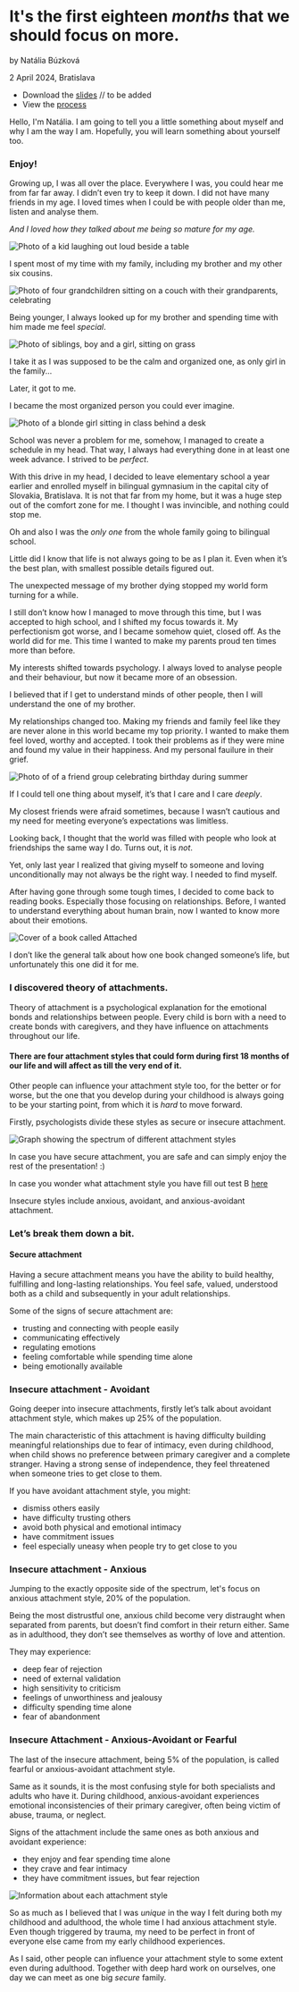 
# It's the first eighteen *months* that we should focus on more.

by Natália Búzková

2 April 2024, Bratislava

- Download the [slides](assets/slides.pdf) // to be added
- View the [process](process.md)

Hello, I'm Natália. I am going to tell you a little something about myself and why I am the way I am. Hopefully, you will learn something about yourself too. 

### Enjoy!

Growing up, I was all over the place.
Everywhere I was, you could hear me from far far away. I didn’t even try to keep it down. I did not have many friends in my age.
I loved times when I could be with people older than me, listen and analyse them.

*And I loved how they talked about me being so mature for my age.*

![Photo of a kid laughing out loud beside a table](../img/laughing-kid-sitting-beside-a-tabble.jpg)

I spent most of my time with my family, including my brother and my other six cousins.

![Photo of four grandchildren sitting on a couch with their grandparents, celebrating](../img/grandchildren-sitting-around-a-table-with-their-grandparents.jpg)

Being younger, I always looked up for my brother and spending time with him made me feel *special*.

![Photo of siblings, boy and a girl, sitting on grass](../img/blonde-girl-with-brown-haired-boy-sitting-on-grass.jpg)

I take it as I was supposed to be the calm and organized one, as only girl in the family...

Later, it got to me.

I became the most organized person you could ever imagine.

![Photo of a blonde girl sitting in class behind a desk](../img/small-girl-sitting-in-school.jpg)

School was never a problem for me, somehow, I managed to create a schedule in my head. That way, I always had everything done in at least one week advance.
I strived to be *perfect*.

With this drive in my head, I decided to leave elementary school a year earlier and enrolled myself in bilingual gymnasium in the capital city of Slovakia, Bratislava. It is not that far from my home, but it was a huge step out of the comfort zone for me. 
I thought I was invincible, and nothing could stop me. 

Oh and also I was the *only one* from the whole family going to bilingual school.

Little did I know that life is not always going to be as I plan it. Even when it’s the best plan, with smallest possible details figured out. 

The unexpected message of my brother dying stopped my world form turning for a while.

I still don’t know how I managed to move through this time, but I was accepted to high school, and I shifted my focus towards it.
My perfectionism got worse, and I became somehow quiet, closed off. 
As the world did for me.
This time I wanted to make my parents proud ten times more than before. 

My interests shifted towards psychology. I always loved to analyse people and their behaviour, but now it became more of an obsession. 

I believed that if I get to understand minds of other people, then I will understand the one of my brother. 

My relationships changed too. Making my friends and family feel like they are never alone in this world became my top priority.
I wanted to make them feel loved, worthy and accepted. I took their problems as if they were mine and found my value in their happiness. And my personal fauilure in their grief. 

![Photo of of a friend group celebrating birthday during summer](../img/photo-of-friends-during-summer-holiday-celebrating-birthday.jpg)

If I could tell one thing about myself, it’s that I care and I care *deeply*. 

My closest friends were afraid sometimes, because I wasn’t cautious and my need for meeting everyone’s expectations was limitless.

Looking back, I thought that the world was filled with people who look at friendships the same way I do. Turns out, it is *not*. 

Yet, only last year I realized that giving myself to someone and loving unconditionally may not always be the right way. I needed to find myself.

After having gone through some tough times, I decided to come back to reading books.
Especially those focusing on relationships. Before, I wanted to understand everything about human brain, now I wanted to know more about their emotions.

![Cover of a book called Attached](../img/cover-of-book-called-attached.JPG)

I don’t like the general talk about how one book changed someone’s life, but unfortunately this one did it for me. 

### I discovered theory of attachments.

Theory of attachment is a psychological explanation for the emotional bonds and relationships between people.
Every child is born with a need to create bonds with caregivers, and they have influence on attachments throughout our life. 

#### There are four attachment styles that could form during first 18 months of our life and will affect as till the very end of it. 

Other people can influence your attachment style too, for the better or for worse, but the one that you develop during your childhood is always going to be your starting point, from which it is *hard* to move forward. 

Firstly, psychologists divide these styles as secure or insecure attachment. 

![Graph showing the spectrum of different attachment styles](../img/graph-showing-attachment-styles-and-their-spectrum.PNG)

In case you have secure attachment, you are safe and can simply enjoy the rest of the presentation! :)

  In case you wonder what attachment style you have fill out test B [here](https://www.web-research-design.net/cgi-bin/crq/crq.pl)

Insecure styles include anxious, avoidant, and anxious-avoidant attachment. 

### Let’s break them down a bit. 

#### Secure attachment

Having a secure attachment means you have the ability to build healthy, fulfilling and long-lasting relationships. You feel safe, valued, understood both as a child and subsequently in your adult relationships. 

Some of the signs of secure attachment are: 
- trusting and connecting with people easily
- communicating effectively
- regulating emotions
- feeling comfortable while spending time alone
- being emotionally available

### Insecure attachment - Avoidant

Going deeper into insecure attachments, firstly let’s talk about avoidant attachment style, which makes up 25% of the population. 

The main characteristic of this attachment is having difficulty building meaningful relationships due to fear of intimacy, even during childhood, when child shows no preference between primary caregiver and a complete stranger. 
Having a strong sense of independence, they feel threatened when someone tries to get close to them. 

If you have avoidant attachment style, you might: 
- dismiss others easily
- have difficulty trusting others
- avoid both physical and emotional intimacy
- have commitment issues
- feel especially uneasy when people try to get close to you

### Insecure attachment - Anxious

Jumping to the exactly opposite side of the spectrum, let's focus on anxious attachment style, 20% of the population. 

Being the most distrustful one, anxious child become very distraught when separated from parents, but doesn’t find comfort in their return either.
Same as in adulthood, they don’t see themselves as worthy of love and attention. 

They may experience:
- deep fear of rejection
- need of external validation
- high sensitivity to criticism
- feelings of unworthiness and jealousy
- difficulty spending time alone
- fear of abandonment

### Insecure Attachment - Anxious-Avoidant or Fearful

The last of the insecure attachment, being 5% of the population, is called fearful or anxious-avoidant attachment style.

Same as it sounds, it is the most confusing style for both specialists and adults who have it.
During childhood, anxious-avoidant experiences emotional inconsistencies of their primary caregiver, often being victim of abuse, trauma, or neglect.

Signs of the attachment include the same ones as both anxious and avoidant experience: 
- they enjoy and fear spending time alone
- they crave and fear intimacy
- they have commitment issues, but fear rejection

![Information about each attachment style](../img/information-about-attachment-styles.jpg)

So as much as I believed that I was *unique* in the way I felt during both my childhood and adulthood, the whole time I had anxious attachment style. Even though triggered by trauma, my need to be perfect in front of everyone else came from my early childhood experiences. 

As I said, other people can influence your attachment style to some extent even during adulthood. 
Together with deep hard work on ourselves, one day we can meet as one big *secure* family.
